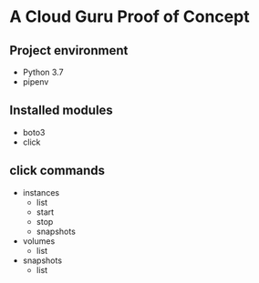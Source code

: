 # A Cloud Guru Proof of Concept

## Project environment
- Python 3.7
- pipenv 

## Installed modules
- boto3 
- click


## click commands
- instances
  - list
  - start
  - stop
  - snapshots
- volumes
  - list
- snapshots
  - list
